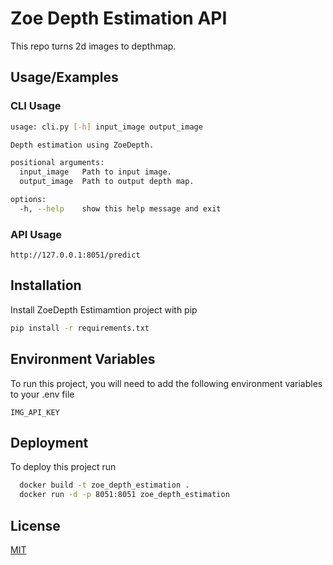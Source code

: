 
# Zoe Depth Estimation API

This repo turns 2d images to depthmap.

## Usage/Examples

### CLI Usage
```bash
usage: cli.py [-h] input_image output_image

Depth estimation using ZoeDepth.

positional arguments:
  input_image   Path to input image.
  output_image  Path to output depth map.

options:
  -h, --help    show this help message and exit
```
### API Usage
```
http://127.0.0.1:8051/predict
```
## Installation

Install ZoeDepth Estimamtion project with pip

```bash
pip install -r requirements.txt
```
    
## Environment Variables

To run this project, you will need to add the following environment variables to your .env file

`IMG_API_KEY`


## Deployment

To deploy this project run

```bash
  docker build -t zoe_depth_estimation .
  docker run -d -p 8051:8051 zoe_depth_estimation
```


## License

[MIT](https://choosealicense.com/licenses/mit/)

